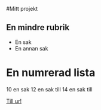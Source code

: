 #Mitt projekt

## En mindre rubrik
* En sak
* En annan sak

# En numrerad lista
10 en sak
12 en sak till
14 en sak till

[Till ur!](http://www.google.se)